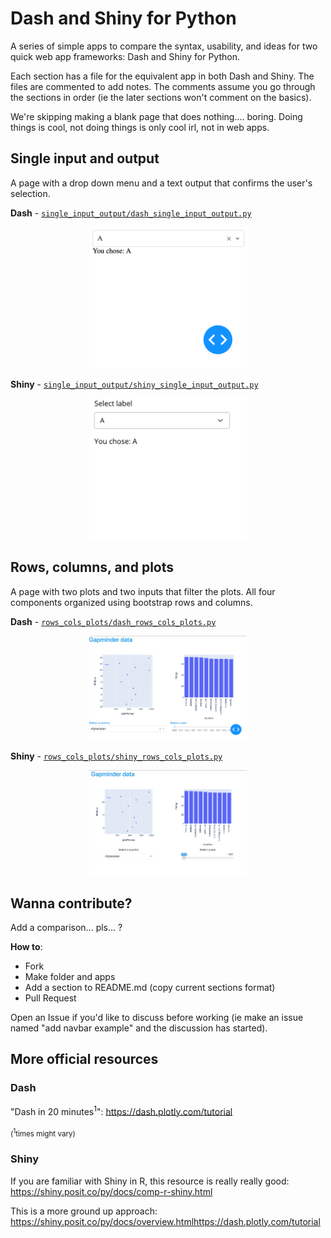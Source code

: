 # Dash and Shiny for Python

A series of simple apps to compare the syntax, usability, and ideas for two quick web app frameworks: Dash and Shiny for Python.

Each section has a file for the equivalent app in both Dash and Shiny.  The files are commented to add notes.  The comments assume you go through the sections in order (ie the later sections won't comment on the basics).

We're skipping making a blank page that does nothing.... boring.  Doing things is cool, not doing things is only cool irl, not in web apps.

## Single input and output

A page with a drop down menu and a text output that confirms the user's selection.

**Dash** - [`single_input_output/dash_single_input_output.py`](single_input_output/dash_single_input_output.py)

<p align="center">
  <kbd>
  <img width="50%" src="readme/dash_single_input_output.png">
  </kbd>
</p>

**Shiny** - [`single_input_output/shiny_single_input_output.py`](single_input_output/shiny_single_input_output.py)

<p align="center">
  <kbd>
  <img width="50%" src="readme/shiny_single_input_output.png">
  </kbd>
</p>


## Rows, columns, and plots

A page with two plots and two inputs that filter the plots.  All four components organized using bootstrap rows and columns.

**Dash** - [`rows_cols_plots/dash_rows_cols_plots.py`](rows_cols_plots/dash_rows_cols_plots.py)

<p align="center">
  <kbd>
  <img width="50%" src="readme/dash_rows_cols_plots.png">
  </kbd>
</p>


**Shiny** - [`rows_cols_plots/shiny_rows_cols_plots.py`](rows_cols_plots/shiny_rows_cols_plots.py)

<p align="center">
  <kbd>
  <img width="50%" src="readme/shiny_rows_cols_plots.png">
  </kbd>
</p>

## Wanna contribute?

Add a comparison... pls... ?

**How to**:
* Fork
* Make folder and apps
* Add a section to README.md (copy current sections format)
* Pull Request

Open an Issue if you'd like to discuss before working (ie make an issue named "add navbar example" and the discussion has started).

## More official resources

### Dash

"Dash in 20 minutes<sup>1</sup>": https://dash.plotly.com/tutorial 

<sub>(<sup>1</sup>times might vary)</sub>

### Shiny

If you are familiar with Shiny in R, this resource is really really good: https://shiny.posit.co/py/docs/comp-r-shiny.html

This is a more ground up approach: https://shiny.posit.co/py/docs/overview.htmlhttps://dash.plotly.com/tutorial
